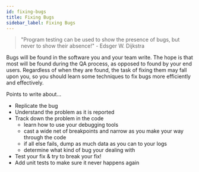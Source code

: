 ```yaml
---
id: fixing-bugs
title: Fixing Bugs
sidebar_label: Fixing Bugs
---
```


> "Program testing can be used to show the presence of bugs, but never to show their absence!" - Edsger W. Dijkstra

Bugs will be found in the software you and your team write. The hope is that most will be found during the QA process, as opposed to found by your end users. Regardless of when they are found, the task of fixing them may fall upon you, so you should learn some techniques to fix bugs more efficiently and effectively.

Points to write about…

- Replicate the bug
- Understand the problem as it is reported
- Track down the problem in the code
  - learn how to use your debugging tools
  - cast a wide net of breakpoints and narrow as you make your way through the code
  - if all else fails, dump as much data as you can to your logs
  - determine what kind of bug your dealing with
- Test your fix & try to break your fix!
- Add unit tests to make sure it never happens again
